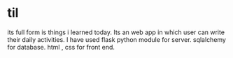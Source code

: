 # til
its full form is things i learned today. Its an web app in which user can write their daily activities.
I have used flask python module  for server.
sqlalchemy for database.
html , css for front end.
